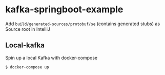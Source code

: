 # kafka-springboot-example

Add `build/generated-sources/protobuf/se` (contains generated stubs) as Source root in IntelliJ

## Local-kafka
Spin up a local Kafka with docker-compose
```bash
$ docker-compose up
```